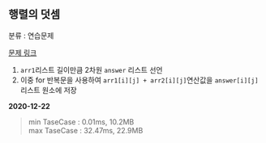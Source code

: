 ## 행렬의 덧셈

분류 : 연습문제

[문제 링크](https://programmers.co.kr/learn/courses/30/lessons/12950)

1. `arr1`리스트 길이만큼 2차원 `answer` 리스트 선언
2. 이중 for 반복문을 사용하여 `arr1[i][j] + arr2[i][j]`연산값을 `answer[i][j]`리스트 원소에 저장

**2020-12-22**

> min TaseCase : 0.01ms, 10.2MB  
> max TaseCase : 32.47ms, 22.9MB  